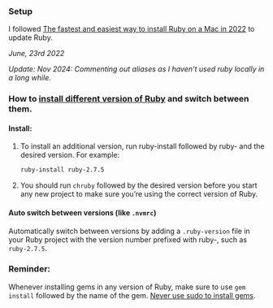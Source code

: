 ### Setup
I followed [The fastest and easiest way to install Ruby on a Mac in 2022](https://www.moncefbelyamani.com/how-to-install-xcode-homebrew-git-rvm-ruby-on-mac/#start-here-if-you-choose-the-long-and-manual-route) to update Ruby.

*June, 23rd 2022*

*Update: Nov 2024: Commenting out aliases as I haven't used ruby locally in a long while.*

### How to [install different version of Ruby](https://www.moncefbelyamani.com/how-to-install-xcode-homebrew-git-rvm-ruby-on-mac/#how-to-install-different-versions-of-ruby-and-switch-between-them) and switch between them.

#### Install:
1. To install an additional version, run ruby-install followed by ruby- and the desired version. For example:

	```zsh
	ruby-install ruby-2.7.5
	```
2. You should run `chruby` followed by the desired version before you start any new project to make sure you’re using the correct version of Ruby.

#### Auto switch between versions (like `.nvmrc`)
Automatically switch between versions by adding a `.ruby-version` file in your Ruby project with the version number prefixed with ruby-, such as `ruby-2.7.5`.

### Reminder:
Whenever installing gems in any version of Ruby, make sure to use `gem install` followed by the name of the gem. [Never use sudo to install gems](https://www.moncefbelyamani.com/why-you-should-never-use-sudo-to-install-ruby-gems/).